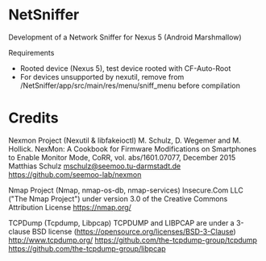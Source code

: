# NetSniffer

Development of a Network Sniffer for Nexus 5 (Android Marshmallow)

Requirements
- Rooted device (Nexus 5), test device rooted with CF-Auto-Root 
- For devices unsupported by nexutil, remove <item android:id="@+id/start_mon" android:title="@string/start_live"/> from /NetSniffer/app/src/main/res/menu/sniff_menu before compilation

# Credits
Nexmon Project (Nexutil & libfakeioctl)
M. Schulz, D. Wegemer and M. Hollick. NexMon: A Cookbook for Firmware Modifications on Smartphones to Enable Monitor Mode, CoRR, vol. abs/1601.07077, December 2015
Matthias Schulz mschulz@seemoo.tu-darmstadt.de
https://github.com/seemoo-lab/nexmon 

Nmap Project (Nmap, nmap-os-db, nmap-services)
Insecure.Com LLC ("The Nmap Project") under version 3.0 of the Creative Commons Attribution License
https://nmap.org/


TCPDump (Tcpdump, Libpcap)
TCPDUMP and LIBPCAP are under a 3-clause BSD license (https://opensource.org/licenses/BSD-3-Clause)
http://www.tcpdump.org/ 
https://github.com/the-tcpdump-group/tcpdump https://github.com/the-tcpdump-group/libpcap
